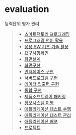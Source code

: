 # evaluation
능력단위 평가 관리

> * [스마트팩토리 프로그래밍](https://github.com/ljh5432/OVEN/tree/master/1.스마트팩토리%20프로그래밍)
> * [프로그래밍 언어 활용](https://github.com/ljh5432/OVEN/tree/master/2.%20프로그래밍%20언어%20활용)
> * [응용 SW 기초 기술 활용](https://github.com/ljh5432/OVEN/tree/master/3.응용%20SW%20기초%20기술%20활용)
> * [요구사항확인](https://github.com/ljh5432/OVEN/tree/master/4.%20요구사항%20확인)
> * [화면설계](https://github.com/ljh5432/OVEN/tree/master/5.%20화면설계)
> * [화면구현](https://github.com/ljh5432/OVEN/tree/master/6.%20화면구현)
> * [인터페이스 구현](https://github.com/ljh5432/OVEN/tree/master/7.%20인터페이스%20구현)
> * [서버프로그램 구현](https://github.com/ljh5432/OVEN/tree/master/8.서버프로그램%20구현)
> * [데이터 입출력 구현](https://github.com/ljh5432/OVEN/blob/master/9.%20데이터%20입출력%20구현.zip)
> * [통합 구현](https://github.com/ljh5432/OVEN/blob/master/10.통합%20구현.zip)
> * [제품소프트웨어 패키징](https://github.com/ljh5432/OVEN/tree/master/11.%20제품소프트웨어%20패키징)
> * [정보시스템 이행](https://github.com/ljh5432/OVEN/tree/master/12.%20정보%20시스템%20이행)
> * [애플리케이션 테스트 수행](https://github.com/ljh5432/OVEN/blob/master/13.%20애플리케이션%20테스트%20수행.zip)
> * [애플리케이션 테스트 관리]()
> * [애플리케이션 배포]()
> * [프로젝트]()


